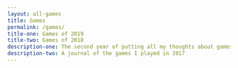 ```yaml
---
layout: all-games
title: Games
permalink: /games/
title-one: Games of 2019
title-two: Games of 2018
description-one: The second year of putting all my thoughts about games into words
description-two: A journal of the games I played in 2017
---
```


